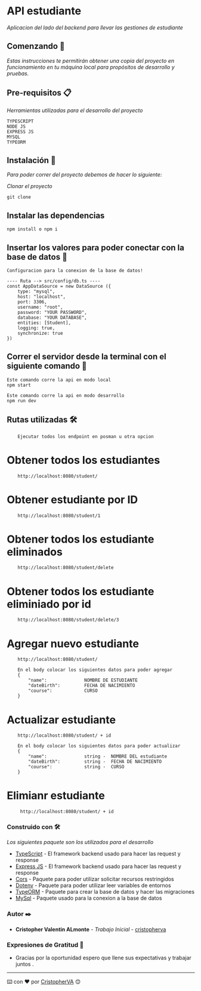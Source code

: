 # API estudiante

_Aplicacion del lado del backend para llevar las gestiones de estudiante_

## Comenzando 🚀

_Estas instrucciones te permitirán obtener una copia del proyecto en funcionamiento en tu máquina local para propósitos de desarrollo y pruebas._

## Pre-requisitos 📋

_Herramientas utilizadas para el desarrollo del proyecto_

```
TYPESCRIPT
NODE JS
EXPRESS JS
MYSQL
TYPEORM
```

## Instalación 🔧

_Para poder correr del proyecto debemos de hacer lo siguiente:_

_Clonar el proyecto_

```
git clone 
```

## Instalar las dependencias

```
npm install o npm i
```


## Insertar los valores para poder conectar con la base de datos 🔧

```
Configuracion para la conexion de la base de datos!

---- Ruta --> src/config/db.ts ----
const AppDataSource = new DataSource ({
    type: "mysql",
    host: "localhost",
    port: 3306,
    username: "root",
    password: "YOUR PASSWORD",
    database: "YOUR DATABASE",
    entities: [Student],
    logging: true,
    synchronize: true
})

```

## Correr el servidor desde la terminal con el siguiente comando 🔧

```
Este comando corre la api en modo local
npm start

Este comando corre la api en modo desarrollo
npm run dev

```


## Rutas utilizadas 🛠️

```
    Ejecutar todos los endpoint en posman u otra opcion
```
 
# Obtener todos los estudiantes

```
    http://localhost:8080/student/
```

# Obtener estudiante por ID

```
    http://localhost:8080/student/1
```

# Obtener todos los estudiante eliminados

```
    http://localhost:8080/student/delete
```

# Obtener todos los estudiante eliminiado por id

```
    http://localhost:8080/student/delete/3
```



# Agregar nuevo estudiante
```
    http://localhost:8080/student/

    En el body colocar los siguientes datos para poder agregar
    {
        "name":              NOMBRE DE ESTUDIANTE
        "dateBirth":         FECHA DE NACIMIENTO
        "course":            CURSO
    }   
```

# Actualizar estudiante

```
    http://localhost:8080/student/ + id

    En el body colocar los siguientes datos para poder actualizar
    {
        "name":              string -  NOMBRE DEL estudiante
        "dateBirth":         string -  FECHA DE NACIMIENTO
        "course":            string -  CURSO
    }
```

# Elimianr estudiante
```
     http://localhost:8080/student/ + id
```

### Construido con 🛠️

_Los siguientes paquete son los utilizados para el desarrollo_

* [TypeScript](https://expressjs.com/es/) - El framework backend usado para hacer las request y response
* [Express JS](https://expressjs.com/es/) - El framework backend usado para hacer las request y response
* [Cors](https://www.npmjs.com/package/cors) - Paquete para poder utilizar solicitar recursos restringidos
* [Dotenv](https://www.npmjs.com/package/dotenv) - Paquete para poder utilizar leer variables de entornos
* [TypeORM](https://www.npmjs.com/package/typeorm) - Paquete para crear la base de datos y hacer las migraciones
* [MySql](https://www.npmjs.com/package/mysql) - Paquete usado para la conexion a la base de datos

### Autor ✒️

* **Cristopher Valentin ALmonte** - *Trabajo Inicial* - [cristopherva](https://github.com/cristopherva)

### Expresiones de Gratitud 🎁

* Gracias por la oportunidad espero que llene sus expectativas y trabajar juntos .

---
⌨️ con ❤️ por [CristopherVA](https://github.com/cristopherva) 😊